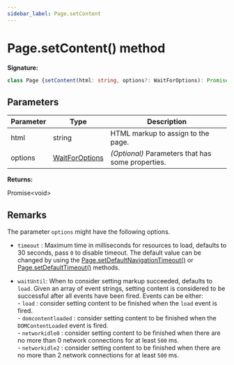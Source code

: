```yaml
---
sidebar_label: Page.setContent
---
```

# Page.setContent() method

**Signature:**

```typescript
class Page {setContent(html: string, options?: WaitForOptions): Promise<void>;}
```

## Parameters

|  Parameter | Type | Description |
|  --- | --- | --- |
|  html | string | HTML markup to assign to the page. |
|  options | [WaitForOptions](./puppeteer.waitforoptions.md) | <i>(Optional)</i> Parameters that has some properties. |

**Returns:**

Promise&lt;void&gt;

## Remarks

The parameter `options` might have the following options.

- `timeout` : Maximum time in milliseconds for resources to load, defaults to 30 seconds, pass `0` to disable timeout. The default value can be changed by using the [Page.setDefaultNavigationTimeout()](./puppeteer.page.setdefaultnavigationtimeout.md) or [Page.setDefaultTimeout()](./puppeteer.page.setdefaulttimeout.md) methods.

- `waitUntil`: When to consider setting markup succeeded, defaults to `load`. Given an array of event strings, setting content is considered to be successful after all events have been fired. Events can be either:<br/> - `load` : consider setting content to be finished when the `load` event is fired.<br/> - `domcontentloaded` : consider setting content to be finished when the `DOMContentLoaded` event is fired.<br/> - `networkidle0` : consider setting content to be finished when there are no more than 0 network connections for at least `500` ms.<br/> - `networkidle2` : consider setting content to be finished when there are no more than 2 network connections for at least `500` ms.

